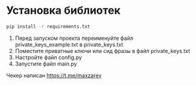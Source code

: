 # Установка библиотек 
```bash
pip install -r requirements.txt
```


1. Перед запуском проекта переименуйте файл private_keys_example.txt в private_keys.txt
2. Поместите приватные ключи или сид фразы в файл private_keys.txt
3. Настройте файл config.py
3. Запустите файл main.py

Чекер написан https://t.me/maxzarev

